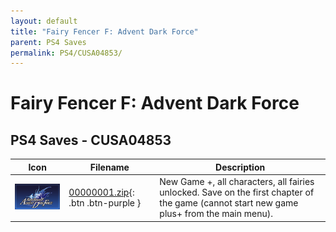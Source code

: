 ```yaml
---
layout: default
title: "Fairy Fencer F: Advent Dark Force"
parent: PS4 Saves
permalink: PS4/CUSA04853/
---
```

# Fairy Fencer F: Advent Dark Force

## PS4 Saves - CUSA04853

| Icon | Filename | Description |
|------|----------|-------------|
| ![Fairy Fencer F: Advent Dark Force](icon0.png) | [00000001.zip](00000001.zip){: .btn .btn-purple } | New Game +, all characters, all fairies unlocked. Save on the first chapter of the game (cannot start new game plus+ from the main menu). |
